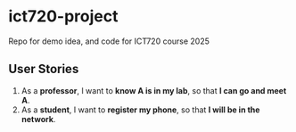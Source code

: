 # ict720-project
Repo for demo idea, and code for ICT720 course 2025

## User Stories
1. As a **professor**, I want to **know A is in my lab**, so that **I can go and meet A**.
2. As a **student**, I want to **register my phone**, so that **I will be in the network**.
